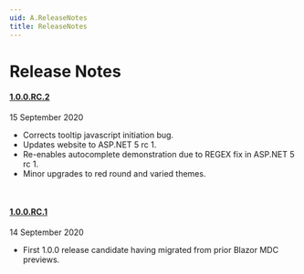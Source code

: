 ```yaml
---
uid: A.ReleaseNotes
title: ReleaseNotes
---
```

# Release Notes

#### [1.0.0.RC.2](https://github.com/Material-Blazor/Material.Blazor/tree/1.0.0-RC.2)
15 September 2020

- Corrects tooltip javascript initiation bug.
- Updates website to ASP.NET 5 rc 1.
- Re-enables autocomplete demonstration due to REGEX fix in ASP.NET 5 rc 1.
- Minor upgrades to red round and varied themes.

<br />

#### [1.0.0.RC.1](https://github.com/Material-Blazor/Material.Blazor/tree/1.0.0-RC.1)
14 September 2020

- First 1.0.0 release candidate having migrated from prior Blazor MDC previews.